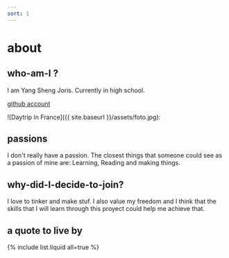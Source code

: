 ```yaml
---
sort: 1
---
```


# about 

## who-am-I ? 

I am Yang Sheng Joris. Currently in high school. 

[github account](https://github.com/jorisxys)

![Daytrip in France]({{ site.baseurl }}/assets/foto.jpg):



## passions

I don't really have a passion. The closest things that someone could see as a passion of mine are: Learning, Reading and making things.

## why-did-I-decide-to-join? 

I love to tinker and make stuf. I also value my freedom and I think that the skills that I will learn through this proyect could help me achieve that.
 

## a quote to live by




{% include list.liquid all=true %}
